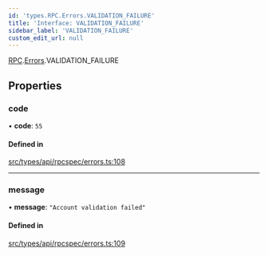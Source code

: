```yaml
---
id: 'types.RPC.Errors.VALIDATION_FAILURE'
title: 'Interface: VALIDATION_FAILURE'
sidebar_label: 'VALIDATION_FAILURE'
custom_edit_url: null
---
```


[RPC](../namespaces/types.RPC.md).[Errors](../namespaces/types.RPC.Errors.md).VALIDATION_FAILURE

## Properties

### code

• **code**: `55`

#### Defined in

[src/types/api/rpcspec/errors.ts:108](https://github.com/starknet-io/starknet.js/blob/v5.24.2/src/types/api/rpcspec/errors.ts#L108)

---

### message

• **message**: `"Account validation failed"`

#### Defined in

[src/types/api/rpcspec/errors.ts:109](https://github.com/starknet-io/starknet.js/blob/v5.24.2/src/types/api/rpcspec/errors.ts#L109)
